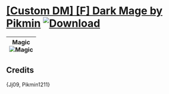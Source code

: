 # [\[Custom DM\] \[F\] Dark Mage by Pikmin](https://github.com/Klokinator/FE-Repo/tree/main/Battle%20Animations/Magi%20-%20Dark-Type/%5BCustom%20DM%5D%20%5BF%5D%20Dark%20Mage%20by%20Pikmin) [![Download](https://img.shields.io/badge/Download--red?style=social&logo=github)](https://minhaskamal.github.io/DownGit/#/home?url=https://github.com/Klokinator/FE-Repo/tree/main/Battle%20Animations/Magi%20-%20Dark-Type/%5BCustom%20DM%5D%20%5BF%5D%20Dark%20Mage%20by%20Pikmin)

| <b>Magic</b><br/><img alt="Magic" src="https://raw.githubusercontent.com/Klokinator/FE-Repo/main/Battle%20Animations/Magi%20-%20Dark-Type/%5BCustom%20DM%5D%20%5BF%5D%20Dark%20Mage%20by%20Pikmin/6.%20Magic/Magic.gif"/> |
| :---: |

## Credits

{Jj09, Pikmin1211}

